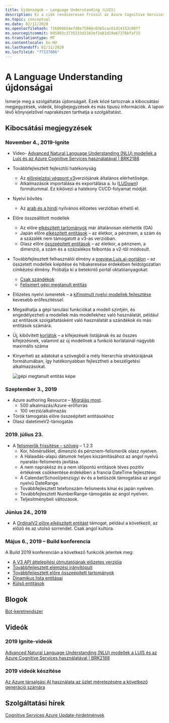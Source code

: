 ```yaml
---
title: Újdonságok – Language Understanding (LUIS)
description: Ez a cikk rendszeresen frissül az Azure Cognitive Services Language Understanding APIával kapcsolatos hírekkel.
ms.topic: conceptual
ms.date: 02/11/2020
ms.openlocfilehash: 716860b54e7d8e75984c0365cac61d14153c09ff
ms.sourcegitcommit: b95983c3735233d2163ef2a81d19a67376bfaf15
ms.translationtype: MT
ms.contentlocale: hu-HU
ms.lasthandoff: 02/11/2020
ms.locfileid: "77137806"
---
```

# <a name="whats-new-in-language-understanding"></a>A Language Understanding újdonságai

Ismerje meg a szolgáltatás újdonságait. Ezek közé tartoznak a kibocsátási megjegyzések, videók, blogbejegyzések és más típusú információk. A lapon lévő könyvjelzővel naprakészen tarthatja a szolgáltatást.

## <a name="release-notes"></a>Kibocsátási megjegyzések

### <a name="november-4-2019---ignite"></a>November 4., 2019-Ignite

* Video- [Advanced Natural Language Understanding (NLU) modellek a Luis és az Azure Cognitive Services használatával | BRK2188](https://www.youtube.com/watch?v=JdJEV2jV0_Y)

* Továbbfejlesztett fejlesztői hatékonyság
    * Az [előrejelzési végpont v3](luis-migration-api-v3.md)verziójának általános elérhetősége.
    * Alkalmazások importálása és exportálása a. lu ([LUDown](https://github.com/microsoft/botbuilder-tools/tree/master/packages/Ludown)) formátummal. Ez kikövezi a hatékony CI/CD-folyamat módját.
* Nyelvi bővítés
    * Az [arab és a hindi](luis-language-support.md) nyilvános előzetes verzióban érhető el.
* Előre összeállított modellek
    * Az előre [elkészített tartományok](luis-reference-prebuilt-domains.md) már általánosan elérhetők (GA)
    * Japán előre [elkészített entitások](luis-reference-prebuilt-entities.md#japanese-entity-support) – az életkor, a pénznem, a szám és a százalék nem támogatott a v3-as verzióban.
    * Olasz előre [összeépített entitások](luis-reference-prebuilt-entities.md#italian-entity-support) – az életkor, a pénznem, a dimenzió, a szám és a százalékos felbontás a v2-től módosult.
* Továbbfejlesztett felhasználói élmény a [preview.Luis.ai-portálon](https://preview.luis.ai) – az összetett modellek kiépítése és hibakeresése érdekében feldolgozatlan címkézési élmény. Próbálja ki a betekintő portál oktatóanyagokat:
    * [Csak szándékok](tutorial-intents-only.md)
    * [Felismert gépi megtanult entitás](tutorial-machine-learned-entity.md)
* Előzetes nyelvi ismeretek – a [kifinomult nyelvi modellek fejlesztése](luis-concept-entity-types.md) kevesebb erőfeszítéssel.
* Megadhatja a gépi tanulási funkciókat a modell szintjén, és engedélyezheti a modellek más modellekhez való használatát, például az entitások szolgáltatásként való használatát a szándékok és más entitások számára.
* Új, kibővített [korlátok](luis-boundaries.md) – a kifejezések listájának és az összes kifejezésnek, valamint az új modellnek a funkció korlátainál nagyobb maximális száma
* Kinyerheti az adatokat a szövegből a mély hierarchia struktúrájának formátumában, így hatékonyabban fejlesztheti a beszélgetési alkalmazásokat.

    ![gépi megtanult entitás képe](./media/whats-new/deep-entity-extraction-example.png)

### <a name="september-3-2019"></a>Szeptember 3., 2019

* Azure authoring Resource – [Migrálás most](luis-migration-authoring.md).
    * 500 alkalmazás/Azure-erőforrás
    * 100 verzió/alkalmazás
* Török támogatás előre összeépített entitásokhoz
* Olasz datetimeV2-támogatás

### <a name="july-23-2019"></a>2019. július 23.

* A [felismerők frissítése – szöveg](https://github.com/microsoft/Recognizers-Text/releases/tag/dotnet-v1.2.3) – 1.2.3
    * Kor, hőmérséklet, dimenzió és pénznem-felismerők olasz nyelven.
    * A Hálaadás-alapú dátumok helyes kiszámításához az angol nyelvű nyaralás-felismerés javítása.
    * A nem naprakész és a nem időpontú entitások téves pozitív értékének csökkentése érdekében a francia DateTime fejlesztése.
    * A Calendar/School/pénzügyi év és a betűszók támogatása az angol nyelvű DateRange.
    * Továbbfejlesztett telefonszám-felismerés kínai és japán nyelven.
    * Továbbfejlesztett NumberRange-támogatás az angol nyelven.
    * Teljesítménybeli változások.

### <a name="june-24-2019"></a>Június 24., 2019

* A [OrdinalV2 előre elkészített entitást](luis-reference-prebuilt-ordinal-v2.md) támogat, például a következő, az előző és az utolsó sorrendet. Csak angol kultúra.

### <a name="may-6-2019---build-conference"></a>Május 6., 2019 – Build konferencia

A Build 2019 konferencián a következő funkciók jelentek meg:

* [A V3 API áttelepítési útmutatójának előzetes verziója](luis-migration-api-v3.md)
* [Továbbfejlesztett elemzési irányítópult](luis-how-to-use-dashboard.md)
* [Továbbfejlesztett előre összeépített tartományok](luis-reference-prebuilt-domains.md)
* [Dinamikus lista entitásai](luis-migration-api-v3.md#dynamic-lists-passed-in-at-prediction-time)
* [Külső entitások](luis-migration-api-v3.md#external-entities-passed-in-at-prediction-time)

## <a name="blogs"></a>Blogok

[Bot-keretrendszer](https://blog.botframework.com/)

## <a name="videos"></a>Videók

### <a name="2019-ignite-videos"></a>2019 Ignite-videók

[Advanced Natural Language Understanding (NLU) modellek a LUIS és az Azure Cognitive Services használatával | BRK2188](https://www.youtube.com/watch?v=JdJEV2jV0_Y)

### <a name="2019-build-videos"></a>2019 videók készítése

[Az Azure társalgási AI használata az üzlet méretezésére a következő generáció számára](https://www.youtube.com/watch?v=_k97jd-csuk&feature=youtu.be)

## <a name="service-updates"></a>Szolgáltatási hírek

[Cognitive Services Azure Update-hirdetmények](https://azure.microsoft.com/updates/?product=cognitive-services)
